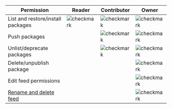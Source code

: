 

| Permission | Reader | Contributor | Owner |
| ---------- | ------ | ----------- | ----- |
| List and restore/install packages             | ![checkmark](_img/checkmark.png) | ![checkmark](_img/checkmark.png) | ![checkmark](_img/checkmark.png) |
| Push packages                                 |          | ![checkmark](_img/checkmark.png)| ![checkmark](_img/checkmark.png) |
| Unlist/deprecate packages                     |          | ![checkmark](_img/checkmark.png) | ![checkmark](_img/checkmark.png) |
| Delete/unpublish package                      |          |          | ![checkmark](_img/checkmark.png) |
| Edit feed permissions                         |          |          | ![checkmark](_img/checkmark.png) | 
| [Rename and delete feed](/vsts/package/feeds/edit-feed)        |          |          | ![checkmark](_img/checkmark.png) |